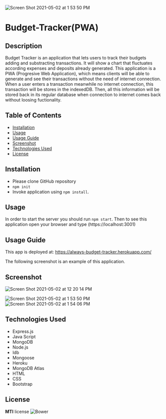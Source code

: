 ![Screen Shot 2021-05-02 at 1 53 50 PM](https://user-images.githubusercontent.com/69886471/116824146-3cc0d000-ab4e-11eb-98b9-ed963b951901.png)
# Budget-Tracker(PWA)

## Description

Budget Tracker is an application that lets users to track their budgets adding and substracting transactions. It will show a chart that fluctuates according expenses and deposits already generated. 
This application is a PWA (Progresive Web Application), which means clients will be able to generate and see their transactions without the need of internet connection.  When a user enters a transaction meanwhile no internet connection, this transaction will be stores in the indexedDB. Then, all this information will be stored back in its regular database when connection to internet comes back without loosing fuctionality. 

## Table of Contents

* [Installation](#installation)
* [Usage](#usage)
* [Usage Guide](#usage-guide)
* [Screenshot](#screenshot)
* [Technologies Used](#technologies-used)
* [License](#license)
  
## Installation

* Please clone GitHub repository
* `npm init`
* Invoke application using `npm install`.

## Usage

In order to start the server you should run `npm start`.  Then to see this application open your browser and type (https://localhost:3001)

## Usage Guide

This app is deployed at:  https://always-budget-tracker.herokuapp.com/

The following screenshot is an example of this application.


## Screenshot

![Screen Shot 2021-05-02 at 12 20 14 PM](https://user-images.githubusercontent.com/69886471/116821785-e5683300-ab40-11eb-9ed8-3f1851ba0c41.png)

![Screen Shot 2021-05-02 at 1 53 50 PM](https://user-images.githubusercontent.com/69886471/116824152-49452880-ab4e-11eb-8c7b-38928fb77977.png)
![Screen Shot 2021-05-02 at 1 54 06 PM](https://user-images.githubusercontent.com/69886471/116824156-5104cd00-ab4e-11eb-93c0-94e3e9ef3ba8.png)



## Technologies Used

* Express.js
* Java Script
* MongoDB
* Node.js
* Idb
* Mongoose
* Heroku
* MongoDB Atlas 
* HTML
* CSS
* Bootstrap

## License

**MTI** license
![Bower](https://img.shields.io/bower/l/MI)
